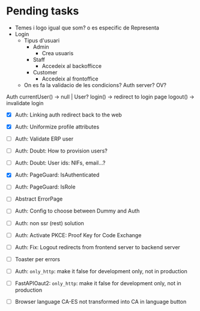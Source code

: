 # Pending tasks

- Temes i logo igual que som? o es especific de Representa
- Login
    - Tipus d'usuari
        - Admin
            - Crea usuaris
        - Staff
            - Accedeix al backofficce
        - Customer
            - Accedeix al frontoffice
    - On es fa la validacio de les condicions? Auth server? OV?


Auth
	currentUser() -> null | User?
	login() -> redirect to login page
	logout() -> invalidate login


- [x] Auth: Linking auth redirect back to the web
- [x] Auth: Uniformize profile attributes
- [ ] Auth: Validate ERP user
- [ ] Auth: Doubt: How to provision users?
- [ ] Auth: Doubt: User ids: NIFs, email...?
- [X] Auth: PageGuard: IsAuthenticated
- [ ] Auth: PageGuard: IsRole
- [ ] Abstract ErrorPage

- [ ] Auth: Config to choose between Dummy and Auth
- [ ] Auth: non ssr (rest) solution
- [ ] Auth: Activate PKCE: Proof Key for Code Exchange
- [ ] Auth: Fix: Logout redirects from frontend server to backend server
- [ ] Toaster per errors
- [ ] Auth: `only_http`: make it false for development only, not in production
- [ ] FastAPIOaut2: `only_http`: make it false for development only, not in production

- [ ] Browser language CA-ES not transformed into CA in language button




